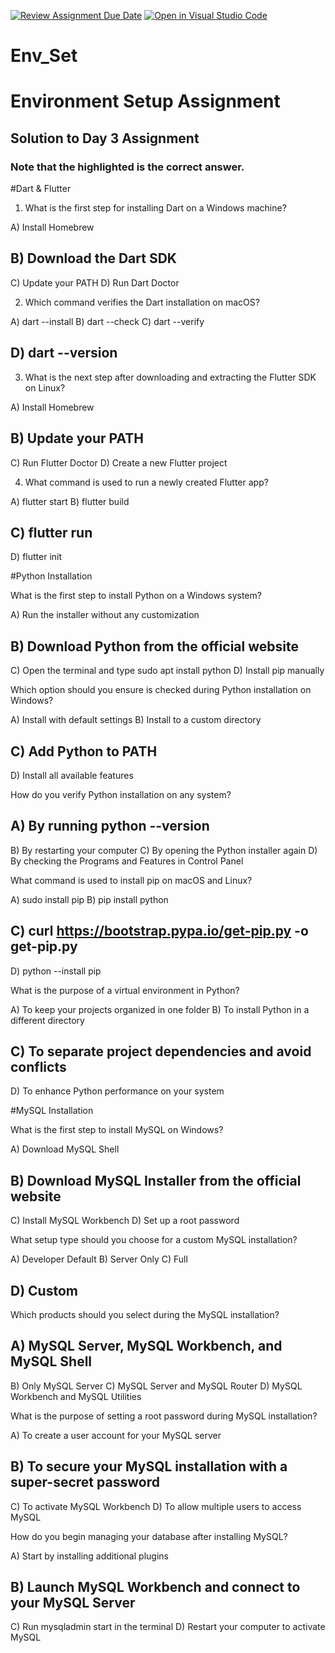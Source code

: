 [![Review Assignment Due Date](https://classroom.github.com/assets/deadline-readme-button-22041afd0340ce965d47ae6ef1cefeee28c7c493a6346c4f15d667ab976d596c.svg)](https://classroom.github.com/a/vnsr1XuU)
[![Open in Visual Studio Code](https://classroom.github.com/assets/open-in-vscode-2e0aaae1b6195c2367325f4f02e2d04e9abb55f0b24a779b69b11b9e10269abc.svg)](https://classroom.github.com/online_ide?assignment_repo_id=15709308&assignment_repo_type=AssignmentRepo)
# Env_Set

# Environment Setup Assignment

## Solution to Day 3 Assignment

### Note that the highlighted is the correct answer.

#Dart & Flutter

1. What is the first step for installing Dart on a Windows machine?

A) Install Homebrew
## B) Download the Dart SDK
C) Update your PATH
D) Run Dart Doctor


2. Which command verifies the Dart installation on macOS?

A) dart --install
B) dart --check
C) dart --verify
## D) dart --version


3. What is the next step after downloading and extracting the Flutter SDK on Linux?

A) Install Homebrew
## B) Update your PATH
C) Run Flutter Doctor
D) Create a new Flutter project


4. What command is used to run a newly created Flutter app?

A) flutter start
B) flutter build
## C) flutter run
D) flutter init


#Python Installation

What is the first step to install Python on a Windows system?

A) Run the installer without any customization
## B) Download Python from the official website
C) Open the terminal and type sudo apt install python
D) Install pip manually

Which option should you ensure is checked during Python installation on Windows?

A) Install with default settings
B) Install to a custom directory
## C) Add Python to PATH
D) Install all available features

How do you verify Python installation on any system?

## A) By running python --version
B) By restarting your computer
C) By opening the Python installer again
D) By checking the Programs and Features in Control Panel

What command is used to install pip on macOS and Linux?

A) sudo install pip
B) pip install python
## C) curl https://bootstrap.pypa.io/get-pip.py -o get-pip.py
D) python --install pip

What is the purpose of a virtual environment in Python?

A) To keep your projects organized in one folder
B) To install Python in a different directory
## C) To separate project dependencies and avoid conflicts
D) To enhance Python performance on your system

#MySQL Installation

What is the first step to install MySQL on Windows?

A) Download MySQL Shell
## B) Download MySQL Installer from the official website
C) Install MySQL Workbench
D) Set up a root password

What setup type should you choose for a custom MySQL installation?

A) Developer Default
B) Server Only
C) Full
## D) Custom

Which products should you select during the MySQL installation?

## A) MySQL Server, MySQL Workbench, and MySQL Shell
B) Only MySQL Server
C) MySQL Server and MySQL Router
D) MySQL Workbench and MySQL Utilities

What is the purpose of setting a root password during MySQL installation?

A) To create a user account for your MySQL server
## B) To secure your MySQL installation with a super-secret password
C) To activate MySQL Workbench
D) To allow multiple users to access MySQL

How do you begin managing your database after installing MySQL?

A) Start by installing additional plugins
## B) Launch MySQL Workbench and connect to your MySQL Server
C) Run mysqladmin start in the terminal
D) Restart your computer to activate MySQL
